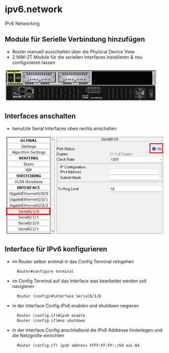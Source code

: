 # ipv6.network

IPv6 Networking

## Module für Serielle Verbindung hinzufügen

- Router manuell ausschalten über die Phyiscal Device View
- 2 NIM-2T Module für die seriellen Interfaces installieren & neu configurieren lassen

![NIM-2T Module](image.png)

## Interfaces anschalten

- benutzte Serial Interfaces oben rechts anschalten

![Serial Interface](image-1.png)

## Interface für IPv6 konfigurieren

- im Router selber erstmal in das Config Terminal reingehen

        Router#configure terminal

- im Config Terminal auf das Interface was bearbeitet werden soll navigieren

        Router (config)#interface Serial0/1/0

- in der Interface Config IPv6 enablen und shutdown negieren

        Router (config-if)#ipv6 enable
        Router (config-if)#no shutdown

- in der Interface Config anschließend die IPv6 Addresse hinterlegen und die Netzgröße einrichten

        Router (config-if) ipv6 address FFFF:FF:FF::/64 eui-64
